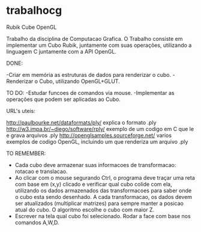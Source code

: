 trabalhocg
==========

Rubik Cube OpenGL

Trabalho da disciplina de Computacao Grafica. 
O Trabalho consiste em implementar um Cubo Rubik, juntamente com suas operações, utilizando a linguagem C juntamente com a API OpenGL.

DONE:

-Criar em memória as estruturas de dados para renderizar o cubo.
-Renderizar o Cubo, utilizando OpenGL+GLUT.

TO DO:
-Estudar funcoes de comandos via mouse.
-Implementar as operações que podem ser aplicadas ao Cubo.


URL's uteis:

http://paulbourke.net/dataformats/ply/     explica o formato .ply
http://w3.impa.br/~diego/software/rply/	   exemplo de um codigo em C que le e grava arquivos .ply
http://openglsamples.sourceforge.net/      varios exemplos de codigo OpenGL, incluindo um que renderiza um arquivo .ply



TO REMEMBER:

- Cada cubo deve armazenar suas informacoes de transformacao: rotacao e translacao.
- Ao clicar com o mouse segurando Ctrl, o programa deve traçar uma reta com base em (x,y) clicado e verificar qual cubo colide com ela, utilizando os dados armazenados das transformacoes para saber onde o cubo esta sendo desenhado. A cada transformacao, os dados devem ser atualizados (multiplicar matrizes) para sempre manter a posicao atual do cubo.
  O algoritmo escolhe o cubo com maior Z. 
- Escrever na tela qual cubo foi selecionado. Rodar a face com base nos comandos A,W,D.